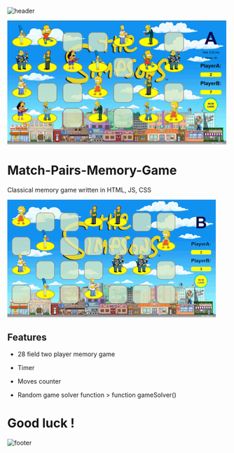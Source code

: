 ![header](https://capsule-render.vercel.app/api?type=slice&color=auto&height=130&section=header&text=Memory%20game&fontSize=30&fontAlign=80)

<img src="Screenshot.png" width="500px">

# Match-Pairs-Memory-Game
Classical memory game written in HTML, JS, CSS

![](Screen.gif) 

## Features
* 28 field two player memory game
* Timer
* Moves counter

* Random game solver function > function gameSolver()

# Good luck !

![footer](https://capsule-render.vercel.app/api?type=slice&color=auto&height=130&section=footer)
